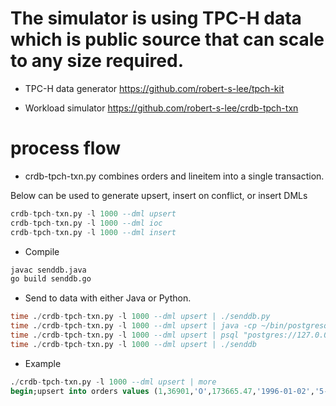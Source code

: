 # The simulator is using TPC-H data which is public source that can scale to any size required.

- TPC-H data generator https://github.com/robert-s-lee/tpch-kit

- Workload simulator https://github.com/robert-s-lee/crdb-tpch-txn

# process flow

- crdb-tpch-txn.py combines orders and lineitem into a single transaction.  

Below can be used to generate upsert, insert on conflict, or insert DMLs

```sql
crdb-tpch-txn.py -l 1000 --dml upsert 
crdb-tpch-txn.py -l 1000 --dml ioc 
crdb-tpch-txn.py -l 1000 --dml insert
```

- Compile 

```bash
javac senddb.java
go build senddb.go
```

- Send to data with either Java or Python.  

```sql
time ./crdb-tpch-txn.py -l 1000 --dml upsert | ./senddb.py
time ./crdb-tpch-txn.py -l 1000 --dml upsert | java -cp ~/bin/postgresql-42.0.0.jar:./ senddb
time ./crdb-tpch-txn.py -l 1000 --dml upsert | psql "postgres://127.0.0.1:26257/tpch?sslmode=disable&user=root"
time ./crdb-tpch-txn.py -l 1000 --dml upsert | ./senddb

```

- Example

```sql
./crdb-tpch-txn.py -l 1000 --dml upsert | more
begin;upsert into orders values (1,36901,'O',173665.47,'1996-01-02','5-LOW','Clerk#000000951',0,'nstructions sleep furiously among ');upsert into lineitem values (1,155190,7706,1,17,21168.23,0.04,0.02,'N','O','1996-03-13','1996-02-12','1996-03-22','DELIVER IN PERSON','TRUCK','egular courts above the'),(1,67310,7311,2,36,45983.16,0.09,0.06,'N','O','1996-04-12','1996-02-28','1996-04-20','TAKE BACK RETURN','MAIL','ly final dependencies: slyly bold '),(1,63700,3701,3,8,13309.60,0.10,0.02,'N','O','1996-01-29','1996-03-05','1996-01-31','TAKE BACK RETURN','REG AIR','riously. regular, express dep'),(1,2132,4633,4,28,28955.64,0.09,0.06,'N','O','1996-04-21','1996-03-30','1996-05-16','NONE','AIR','lites. fluffily even de'),(1,24027,1534,5,24,22824.48,0.10,0.04,'N','O','1996-03-30','1996-03-14','1996-04-01','NONE','FOB',' pending foxes. slyly re'),(1,15635,638,6,32,49620.16,0.07,0.02,'N','O','1996-01-30','1996-02-07','1996-02-03','DELIVER IN PERSON','MAIL','arefully slyly ex');commit;
```

